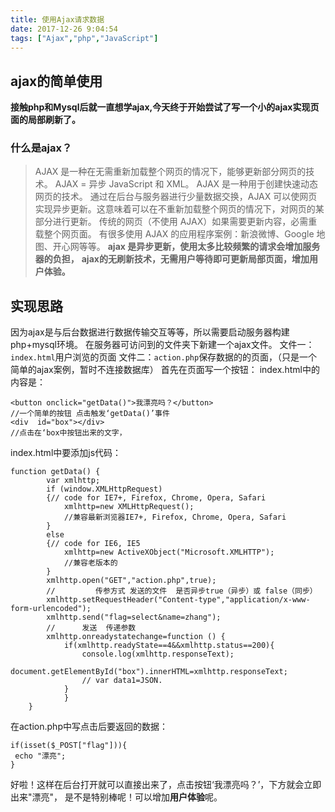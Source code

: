 ```yaml
---
title: 使用Ajax请求数据
date: 2017-12-26 9:04:54
tags: ["Ajax","php","JavaScript"]
---
```


## ajax的简单使用
**接触php和Mysql后就一直想学ajax,今天终于开始尝试了写一个小的ajax实现页面的局部刷新了。**
### 什么是ajax？
>AJAX 是一种在无需重新加载整个网页的情况下，能够更新部分网页的技术。
AJAX = 异步 JavaScript 和 XML。
AJAX 是一种用于创建快速动态网页的技术。
通过在后台与服务器进行少量数据交换，AJAX 可以使网页实现异步更新。这意味着可以在不重新加载整个网页的情况下，对网页的某部分进行更新。
传统的网页（不使用 AJAX）如果需要更新内容，必需重载整个网页面。
有很多使用 AJAX 的应用程序案例：新浪微博、Google 地图、开心网等等。
**ajax 是异步更新，使用太多比较频繁的请求会增加服务器的负担，** 
**ajax的无刷新技术，无需用户等待即可更新局部页面，增加用户体验。**
## 实现思路
因为ajax是与后台数据进行数据传输交互等等，所以需要启动服务器构建php+mysql环境。
在服务器可访问到的文件夹下新建一个ajax文件。
文件一：``index.html``用户浏览的页面
文件二：``action.php``保存数据的的页面，（只是一个简单的ajax案例，暂时不连接数据库）
首先在页面写一个按钮：
index.html中<body>的内容是：
```
<button onclick="getData()">我漂亮吗？</button>
//一个简单的按钮 点击触发‘getData()’事件
<div  id="box"></div>
//点击在‘box中按钮出来的文字，
```
index.html中要添加js代码：
```
function getData() {
        var xmlhttp;
        if (window.XMLHttpRequest)
        {// code for IE7+, Firefox, Chrome, Opera, Safari
            xmlhttp=new XMLHttpRequest();
            //兼容最新浏览器IE7+, Firefox, Chrome, Opera, Safari
        }
        else
        {// code for IE6, IE5
            xmlhttp=new ActiveXObject("Microsoft.XMLHTTP");
            //兼容老版本的
        }
        xmlhttp.open("GET","action.php",true);
        //         传参方式 发送的文件  是否异步true（异步）或 false（同步）
        xmlhttp.setRequestHeader("Content-type","application/x-www-form-urlencoded");
        xmlhttp.send("flag=select&name=zhang");
        //      发送  传递参数
        xmlhttp.onreadystatechange=function () {
            if(xmlhttp.readyState==4&&xmlhttp.status==200){
                console.log(xmlhttp.responseText);
                document.getElementById("box").innerHTML=xmlhttp.responseText;
                // var data1=JSON.
            }
            }
    }
```
在action.php中写点击后要返回的数据：
```
if(isset($_POST["flag"])){
 echo "漂亮";
}
```
好啦！这样在后台打开就可以直接出来了，点击按钮‘我漂亮吗？’，下方就会立即出来"漂亮"，
是不是特别棒呢！可以增加**用户体验**呢。

